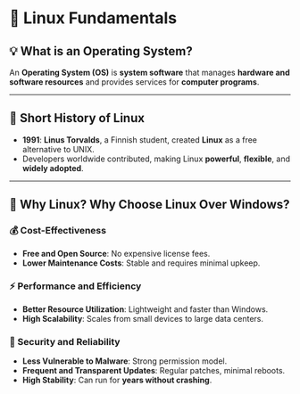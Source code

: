 # 🧠 Linux Fundamentals

## 💡 What is an Operating System?

An **Operating System (OS)** is **system software** that manages **hardware and software resources** and provides services for **computer programs**.

---

## 📜 Short History of Linux

- **1991**: **Linus Torvalds**, a Finnish student, created **Linux** as a free alternative to UNIX.  
- Developers worldwide contributed, making Linux **powerful**, **flexible**, and **widely adopted**.

---

## 🤔 Why Linux? Why Choose Linux Over Windows?

### 💰 Cost-Effectiveness
- **Free and Open Source**: No expensive license fees.
- **Lower Maintenance Costs**: Stable and requires minimal upkeep.

### ⚡ Performance and Efficiency
- **Better Resource Utilization**: Lightweight and faster than Windows.
- **High Scalability**: Scales from small devices to large data centers.

### 🔐 Security and Reliability
- **Less Vulnerable to Malware**: Strong permission model.
- **Frequent and Transparent Updates**: Regular patches, minimal reboots.
- **High Stability**: Can run for **years without crashing**.
